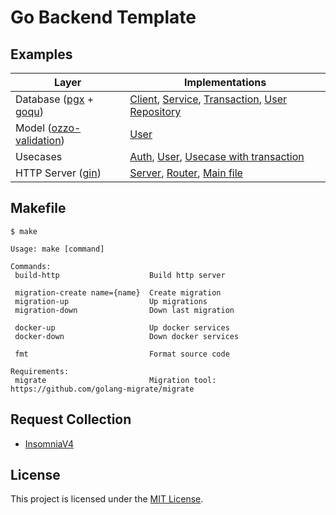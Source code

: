 # Go Backend Template

## Examples

<table align="center">
<thead>
<tr>
<th>Layer</th>
<th>Implementations</th>
</tr>
</thead>
<tbody>
<tr>
<td>Database (<a href="https://github.com/jackc/pgx">pgx</a> + <a href="https://github.com/doug-martin/goqu">goqu</a>)</td>
<td><a href="./internal/database/client.go">Client</a>, <a href="./internal/database/service.go">Service</a>, <a href="./internal/database/transaction.go">Transaction</a>, <a href="./internal/database/repository/user.go">User Repository</a></td>
</tr>
<tr>
<td>Model (<a href="https://github.com/go-ozzo/ozzo-validation">ozzo-validation</a>)</td>
<td><a href="./internal/model/user.go">User</a></td>
</tr>
<tr>
<td>Usecases</td>
<td><a href="./internal/usecase/auth.go">Auth</a>, <a href="./internal/usecase/user.go">User</a>, <a href="./internal/usecase/transaction.go">Usecase with transaction</a></td>
</tr>
<tr>
<td>HTTP Server (<a href="https://github.com/gin-gonic/gin">gin</a>)</td>
<td><a href="./api/http/server.go">Server</a>, <a href="./api/http/router.go">Router</a>, <a href="./cmd/http/main.go">Main file</a></td>
</tr>
</tbody>
</table>

## Makefile

```shell
$ make

Usage: make [command]

Commands:
 build-http                    Build http server

 migration-create name={name}  Create migration
 migration-up                  Up migrations
 migration-down                Down last migration

 docker-up                     Up docker services
 docker-down                   Down docker services

 fmt                           Format source code

Requirements:
 migrate                       Migration tool: https://github.com/golang-migrate/migrate
```

## Request Collection
* [InsomniaV4](./assets/api-collection.insomnia-v4.json)

## License

This project is licensed under the [MIT License](https://github.com/pvarentsov/go-backend-template/blob/main/LICENSE).
